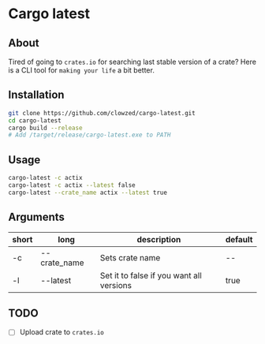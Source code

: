 # Cargo latest

## About

Tired of going to `crates.io` for searching last stable version of a crate?
Here is a CLI tool for `making your life` a bit better.

## Installation

```bash
git clone https://github.com/clowzed/cargo-latest.git
cd cargo-latest
cargo build --release
# Add /target/release/cargo-latest.exe to PATH
```

## Usage
```bash
cargo-latest -c actix
cargo-latest -c actix --latest false
cargo-latest --crate_name actix --latest true
```

## Arguments
|short| long| description| default|
|--|--|--|--|
|-c|--crate_name|Sets crate name|--|
|-l|--latest| Set it to false if you want all versions|true|


## TODO
- [ ] Upload crate to `crates.io`